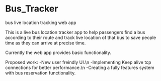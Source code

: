 # Bus_Tracker
bus live location tracking web app

This is a live bus location tracker app to help passengers find a bus according to their route and track live location of that bus to save people time as they can arrive at precise time. 

Currently the web app provides basic functionality.

Proposed work:
-New user freindly UI.\n
-Implementing Keep alive tcp connections for better performance.\n
-Creating a fully features system with bus reservation functionality.
